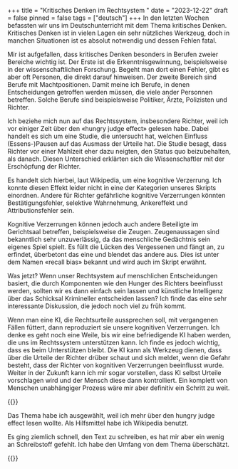 +++
title = "Kritisches Denken im Rechtsystem "
date = "2023-12-22"
draft = false
pinned = false
tags = ["deutsch"]
+++
In den letzten Wochen befassten wir uns im Deutschunterricht mit dem Thema kritisches Denken. Kritisches Denken ist in vielen Lagen ein sehr nützliches Werkzeug, doch in manchen Situationen ist es absolut notwendig und dessen Fehlen fatal.

Mir ist aufgefallen, dass kritisches Denken besonders in Berufen zweier Bereiche wichtig ist. Der Erste ist die Erkenntnisgewinnung, beispielsweise in der wissenschaftlichen Forschung. Begeht man dort einen Fehler, gibt es aber oft Personen, die direkt darauf hinweisen. Der zweite Bereich sind Berufe mit Machtpositionen. Damit meine ich Berufe, in denen Entscheidungen getroffen werden müssen, die viele ander Personnen betreffen. Solche Berufe sind beispielsweise Politiker, Ärzte, Polizisten und Richter.

Ich beziehe mich nun auf das Rechtssystem, insbesondere Richter, weil ich vor einiger Zeit über den «hungry judge effect» gelesen habe. Dabei handelt es sich um eine Studie, die untersucht hat, welchen Einfluss (Essens-)Pausen auf das Ausmass der Urteile hat. Die Studie besagt, dass Richter vor einer Mahlzeit eher dazu neigten, den Status quo beizubehalten, als danach. Diesen Unterschied erklärten sich die Wissenschaftler mit der Erschöpfung der Richter.

Es handelt sich hierbei, laut Wikipedia, um eine kognitive Verzerrung. Ich konnte diesen Effekt leider nicht in eine der Kategorien unseres Skripts einordnen.
Andere für Richter gefährliche kognitive Verzerrungen könnten Bestätigungsfehler, selektive Wahrnehmung, Ankereffekt und Attributionsfehler sein. 

Kognitive Verzerrungen können jedoch auch andere Beteiligte im Gerichtsaal betreffen, beispielsweise die Zeugen. Zeugenaussagen sind bekanntlich sehr unzuverlässig, da das menschliche Gedächtnis sein eigenes Spiel spielt. Es füllt die Lücken des Vergessenen und fängt an, zu erfindet, überbetont das eine und blendet das andere aus. Dies ist unter dem Namen «recall bias» bekannt und wird auch im Skript erwähnt. 

Was jetzt? Wenn unser Rechtsystem auf menschlichen Entscheidungen basiert, die durch Komponenten wie den Hunger des Richters beeinflusst werden, sollten wir es dann einfach sein lassen und künstliche Intelligenz über das Schicksal Krimineller entscheiden lassen?
Ich finde das eine sehr interessante Diskussion, die jedoch noch viel zu früh kommt. 

Wenn man eine KI, die Rechtsurteile aussprechen soll, mit vergangenen Fällen füttert, dann reproduziert sie unsere kognitiven Verzerrungen. Ich denke es geht noch eine Weile, bis wir eine befriedigende KI haben werden, die uns im Rechtssystem unterstützen kann. 
Ich finde es jedoch wichtig, dass es beim Unterstützen bleibt. Die KI kann als Werkzeug dienen, dass über die Urteile der Richter drüber schaut und sich meldet, wenn die Gefahr besteht, dass der Richter von kognitiven Verzerrungen beeinflusst wurde. Weiter in der Zukunft kann ich mir sogar vorstellen, dass KI selbst Urteile vorschlagen wird und der Mensch diese dann kontrolliert. Ein komplett von Menschen unabhängiger Prozess wäre mir aber definitiv ein Schritt zu weit.

{{<box>}}

Das Thema habe ich ausgewählt, weil ich mehr über den hungry judge effect lesen wollte. Als Hilfsmittel habe ich Wikipedia benutzt.

Es ging ziemlich schnell, den Text zu schreiben, es hat mir aber ein wenig an Schreibstoff gefehlt. Ich habe den Umfang von dem Thema überschätzt.

{{</box>}}